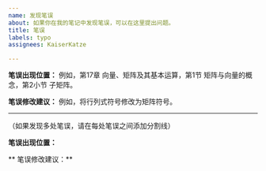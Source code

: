 ```yaml
---
name: 发现笔误
about: 如果你在我的笔记中发现笔误，可以在这里提出问题。
title: 笔误
labels: typo
assignees: KaiserKatze

---
```


**笔误出现位置：**
例如，第17章 向量、矩阵及其基本运算，第1节 矩阵与向量的概念，第2小节 子矩阵。

**笔误修改建议：**
例如，将行列式符号修改为矩阵符号。

-----

（如果发现多处笔误，请在每处笔误之间添加分割线）

**笔误出现位置：**

** 笔误修改建议：**
